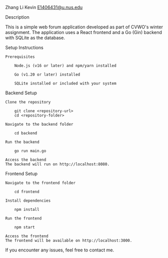 Zhang Li Kevin
E1406431@u.nus.edu

Description

This is a simple web forum application developed as part of CVWO's winter assignment. The application uses a React frontend and a Go (Gin) backend with SQLite as the database.

Setup Instructions

    Prerequisites

        Node.js (v16 or later) and npm/yarn installed

        Go (v1.20 or later) installed

        SQLite installed or included with your system

Backend Setup

    Clone the repository

        git clone <repository-url>
        cd <repository-folder>

    Navigate to the backend folder

        cd backend

    Run the backend

        go run main.go

    Access the backend
    The backend will run on http://localhost:8080.

Frontend Setup

    Navigate to the frontend folder

        cd frontend

    Install dependencies

        npm install

    Run the frontend

        npm start

    Access the frontend
    The frontend will be available on http://localhost:3000.

If you encounter any issues, feel free to contact me.